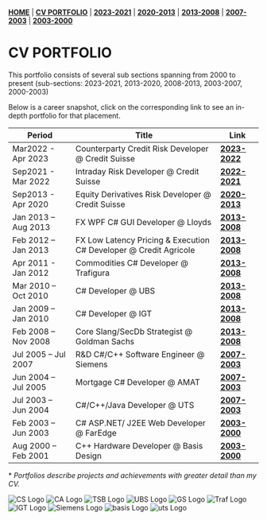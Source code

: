 **[HOME](https://bleunguts.github.io/bleunguts)** | **[CV PORTFOLIO](https://bleunguts.github.io/bleunguts/portfolio)** | **[2023-2021](https://bleunguts.github.io/bleunguts/portfolio2023)** | **[2020-2013](https://bleunguts.github.io/bleunguts/portfolio2020)** | **[2013-2008](https://bleunguts.github.io/bleunguts/portfolio2013)** | **[2007-2003](https://bleunguts.github.io/bleunguts/portfolio2007)** | **[2003-2000](https://bleunguts.github.io/bleunguts/portfolio2003)** 
# CV PORTFOLIO
This portfolio consists of several sub sections spanning from 2000 to present (sub-sections: 2023-2021, 2013-2020, 2008-2013, 2003-2007, 2000-2003)

Below is a career snapshot, click on the corresponding link to see an in-depth portfolio for that placement.  

Period | Title | Link
------------ | ------------- | -------------
Mar2022 - Apr 2023 | Counterparty Credit Risk Developer @ Credit Suisse | **[2023-2022](https://bleunguts.github.io/bleunguts/portfolio2023)**
Sep2021 - Mar 2022 | Intraday Risk Developer @ Credit Suisse | **[2022-2021](https://bleunguts.github.io/bleunguts/portfolio2023)**
Sep2013 - Apr 2020 | Equity Derivatives Risk Developer @ Credit Suisse | **[2020-2013](https://bleunguts.github.io/bleunguts/portfolio2020)**
Jan 2013 – Aug 2013	| FX WPF C# GUI Developer @ Lloyds | **[2013-2008](https://bleunguts.github.io/bleunguts/portfolio2013#lloyds)** 
Feb 2012 – Jan 2013	| FX Low Latency Pricing & Execution C# Developer @ Credit Agricole | **[2013-2008](https://bleunguts.github.io/bleunguts/portfolio2013#credit-agricole)** 
Apr 2011  - Jan 2012 |Commodities C# Developer @ Trafigura | **[2013-2008](https://bleunguts.github.io/bleunguts/portfolio2013#trafigura)** 
Mar 2010 – Oct 2010	| C# Developer @ UBS | **[2013-2008](https://bleunguts.github.io/bleunguts/portfolio2013#ubs)** 
Jan 2009 – Jan 2010	| C# Developer @ IGT | **[2013-2008](https://bleunguts.github.io/bleunguts/portfolio2013#international-gaming-technology-igt)** 
Feb 2008 – Nov 2008	| Core Slang/SecDb Strategist @ Goldman Sachs | **[2013-2008](https://bleunguts.github.io/bleunguts/portfolio2013#goldman-sachs)** 
Jul 2005 – Jul 2007	| R&D C#/C++ Software Engineer @ Siemens | **[2007-2003](https://bleunguts.github.io/bleunguts/portfolio2007#siemens)**
Jun 2004 – Jul 2005	| Mortgage C# Developer @ AMAT | **[2007-2003](https://bleunguts.github.io/bleunguts/portfolio2007#amat)**
Jul 2003 – Jun 2004	| C#/C++/Java Developer @ UTS | **[2007-2003](https://bleunguts.github.io/bleunguts/portfolio2007#uts)**
Feb 2003 – Jun 2003	| C# ASP.NET/ J2EE Web Developer @ FarEdge | **[2003-2000](https://bleunguts.github.io/bleunguts/portfolio2003#faredge-technologies)**
Aug 2000 – Feb 2001	| C++ Hardware Developer @ Basis Design | **[2003-2000](https://bleunguts.github.io/bleunguts/portfolio2003#basis-design)**


\* *Portfolios describe projects and achievements with greater detail than my CV.* 

![CS Logo](https://bleunguts.github.io/bleunguts/images/CSlogo.PNG) 
![CA Logo](https://bleunguts.github.io/bleunguts/images/CreditAgricolelogo.PNG)
![TSB Logo](https://bleunguts.github.io/bleunguts/images/lloydslogo.PNG)
![UBS Logo](https://bleunguts.github.io/bleunguts/images/UBSlogo.PNG)
![GS Logo](https://bleunguts.github.io/bleunguts/images/GSlogo.PNG)
![Traf Logo](https://bleunguts.github.io/bleunguts/images/trafiguralogo.PNG)
![IGT Logo](https://bleunguts.github.io/bleunguts/images/IGTLogo.PNG)
![Siemens Logo](https://bleunguts.github.io/bleunguts/images/siemens-logo-4.png)
![basis Logo](https://bleunguts.github.io/bleunguts/images/BasisDesignLogo.PNG)
![uts Logo](https://bleunguts.github.io/bleunguts/images/UTSLogo.PNG)
